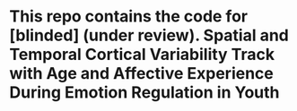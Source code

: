 # This repo contains the code for [blinded] (under review). Spatial and Temporal Cortical Variability Track with Age and Affective Experience During Emotion Regulation in Youth

